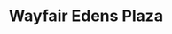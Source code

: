 ---
title: "Wayfair Edens Plaza"
url: /wilmette/wayfair-edens-plaza-lake-avenue/
shop: furniture
---